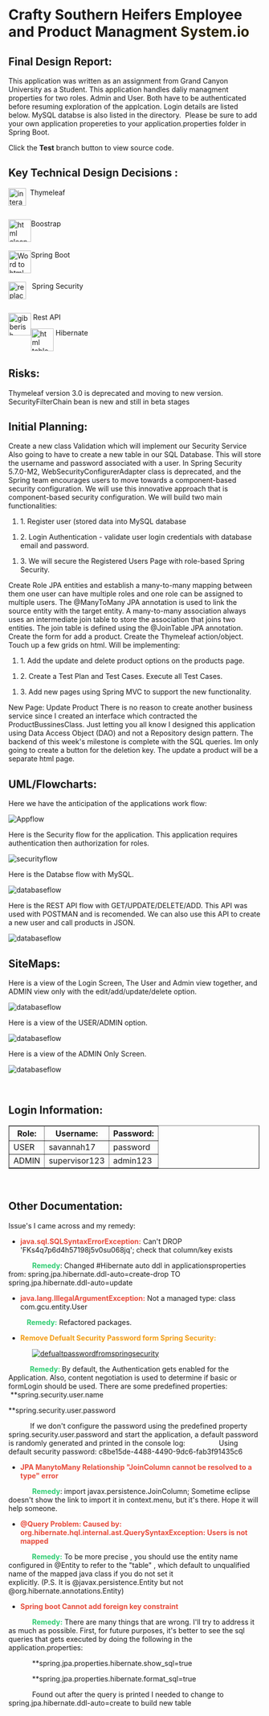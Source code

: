 <!-- #######  CRAFTY SOUTHERN HEIFER APPLICATION README! #########-->
<h1>Crafty Southern Heifers Employee and Product Managment <span style="color:#2b2301">System.io</span></h1>

<h2>Final Design Report:</h2>

<p>This application was written as an assignment from Grand Canyon University as a Student. This application handles daliy managment properties for two roles. Admin and User. Both have to be authenticated before resuming exploration of the applcation. Login details are listed below. MySQL databse is also listed in the directory.&nbsp; Please be sure to add your own application propereties to your application.properties folder in Spring Boot.</p>

<p>Click the <strong>Test</strong> branch button to view source code.</p>

<h2>Key Technical Design Decisions :</h2>

<p>&nbsp;<img alt="interactive connection" src="https://avatars1.githubusercontent.com/u/1492367?s=280&amp;v=4" style="float:left; width:35px" />&nbsp;Thymeleaf</p>

<p>&nbsp;</p>

<p><img alt="html cleaner" src="https://getbootstrap.com/docs/5.2/assets/brand/bootstrap-logo-shadow.png" style="float:left; width:45px" />Boostrap</p>

<p>&nbsp;</p>

<p><img alt="Word to html" src="https://www.logolynx.com/images/logolynx/98/980c5fe716efb66c936eebe1937d5489.png" style="float:left; width:45px" /> Spring Boot</p>

<p>&nbsp;</p>

<p><img alt="replace text" src="https://th.bing.com/th/id/OIP.D87KXcDLtggvLLrmHnairwHaJG?pid=ImgDet&amp;rs=1" style="float:left; width:35px" />&nbsp; &nbsp;Spring Security</p>

<p>&nbsp;</p>

<p><img alt="gibberish" src="https://th.bing.com/th/id/OIP.Wd9moNdvBsgsNDMl6V1BegHaCn?pid=ImgDet&amp;rs=1" style="float:left; width:45px" />&nbsp;Rest API</p>

<p><img alt="html table div" src="https://courses.javacodegeeks.com/wp-content/uploads/2021/03/hibernate-logo-1024x1024.jpg" style="float:left; width:45px" />&nbsp;Hibernate</p>

<p>&nbsp; &nbsp; &nbsp; &nbsp; &nbsp; &nbsp; &nbsp;</p>

<h2>Risks:</h2>

<p>Thymeleaf version 3.0 is deprecated and moving to new version. SecurityFilterChain bean is new and still in beta stages</p>

<h2>Initial Planning:</h2>

<p>Create a new class Validation which will implement our Security Service Also going to have to create a new table in our SQL Database. This will store the username and password associated with a user. In Spring Security 5.7.0-M2, WebSecurityConfigurerAdapter class is deprecated, and the Spring team encourages users to move towards a component-based security configuration. We will use this innovative approach that is component-based security configuration. We will build two main functionalities:</p>

<ol>
	<li>1. Register user (stored data into MySQL database</li>
</ol>

<ol>
	<li>2. Login Authentication - validate user login credentials with database email and password.</li>
</ol>

<ol>
	<li>3. We will secure the Registered Users Page with role-based Spring Security.</li>
</ol>

<p>Create Role JPA entities and establish a many-to-many mapping between them one user can have multiple roles and one role can be assigned to multiple users. The @ManyToMany JPA annotation is used to link the source entity with the target entity. A many-to-many association always uses an intermediate join table to store the association that joins two entities. The join table is defined using the @JoinTable JPA annotation. Create the form for add a product. Create the Thymeleaf action/object. Touch up a few grids on html. Will be implementing:</p>

<ol>
	<li>1. Add the update and delete product options on the products page.</li>
</ol>

<ol>
	<li>2. Create a Test Plan and Test Cases. Execute all Test Cases.</li>
</ol>

<ol>
	<li>3. Add new pages using Spring MVC to support the new functionality.</li>
</ol>

<p>New Page: Update Product There is no reason to create another business service since I created an interface which contracted the ProductBussinesClass. Just letting you all know I designed this application using Data Access Object (DAO) and not a Repository design pattern. The backend of this week&#39;s milestone is complete with the SQL queries. Im only going to create a button for the deletion key. The update a product will be a separate html page.</p>

<h2>UML/Flowcharts:</h2>

<p>Here we have the anticipation of the applications work flow:</p>

<p><img alt="Appflow" src="https://github.com/AtlasWriter/CST-339-Milestone-Project/blob/test/CSH%20Site%20Flow%20Chart.PNG" /></p>

<p>Here is the Security flow for the application. This application requires authentication then authorization for roles.</p>

<p><img alt="securityflow" src="https://github.com/AtlasWriter/CST-339-Milestone-Project/blob/test/CSH%20Security%20Flowchart.PNG" /></p>

<p>Here is the Databse flow with MySQL.</p>

<p><img alt="databaseflow" src="https://github.com/AtlasWriter/CST-339-Milestone-Project/blob/test/database%20diagram.PNG" /></p>

<p>Here is the REST API flow with GET/UPDATE/DELETE/ADD. This API was used with POSTMAN and is recomended. We can also use this API to create a new user and call products in JSON.</p>

<p><img alt="databaseflow" src="https://github.com/AtlasWriter/CST-339-Milestone-Project/blob/test/REST%20API%20flow.PNG" /></p>

<h2>SiteMaps:</h2>

<p>Here is a view of the Login Screen, The User and Admin view together, and ADMIN view only with the edit/add/update/delete option.</p>

<p><img alt="databaseflow" src="https://github.com/AtlasWriter/CST-339-Milestone-Project/blob/test/loginpage.PNG" /></p>

<p>Here is a view of the USER/ADMIN option.</p>

<p><img alt="databaseflow" src="https://github.com/AtlasWriter/CST-339-Milestone-Project/blob/test/userrole.PNG" /></p>

<p>Here is a view of the ADMIN Only Screen.</p>

<p><img alt="databaseflow" src="https://github.com/AtlasWriter/CST-339-Milestone-Project/blob/test/adminonly.PNG" /></p>

<p>&nbsp;</p>

<h2>Login Information:</h2>

<table border="1" cellpadding="1" cellspacing="1" style="width:500px">
	<thead>
		<tr>
			<th scope="col">Role:</th>
			<th scope="col">Username:</th>
			<th scope="col">Password:</th>
		</tr>
	</thead>
	<tbody>
		<tr>
			<td>USER</td>
			<td>savannah17</td>
			<td>password</td>
		</tr>
		<tr>
			<td>ADMIN</td>
			<td>supervisor123</td>
			<td>admin123</td>
		</tr>
	</tbody>
</table>

<p>&nbsp;</p>

<h2>Other Documentation:</h2>

<p>Issue&#39;s I came across and my remedy:</p>

<ul>
	<li><span style="color:#e74c3c"><strong>java.sql.SQLSyntaxErrorException:</strong></span> Can&#39;t DROP &#39;FKs4q7p6d4h57198j5v0su068jq&#39;; check that column/key exists</li>
</ul>

<p>&nbsp; &nbsp; &nbsp; &nbsp; &nbsp; &nbsp;&nbsp;<strong><span style="color:#2ecc71">Remedy</span></strong>: Changed #Hibernate auto ddl in applicationsproperties from: spring.jpa.hibernate.ddl-auto=create-drop TO spring.jpa.hibernate.ddl-auto=update</p>

<ul>
	<li><span style="color:#e74c3c"><strong>java.lang.IllegalArgumentException:</strong></span> Not a managed type: class com.gcu.entity.User</li>
</ul>

<p><strong><span style="color:#2ecc71">&nbsp; &nbsp; &nbsp; &nbsp; &nbsp; &nbsp;Remedy:</span></strong> Refactored packages.</p>

<ul>
	<li><strong><span style="color:#f39c12">Remove Defualt Security Password form Spring Security:</span></strong></li>
</ul>

<p>&nbsp; &nbsp; &nbsp; &nbsp; &nbsp; &nbsp;&nbsp;<a href="https://github.com/AtlasWriter/CST-339-Milestone-Project/blob/test/generateddefaultpasswordexample.PNG"><img alt="defualtpasswordfromspringsecurity" src="https://github.com/AtlasWriter/CST-339-Milestone-Project/blob/test/generateddefaultpasswordexample.PNG" /></a></p>

<p>&nbsp; &nbsp; &nbsp; &nbsp; &nbsp; <span style="color:#2ecc71"><strong>&nbsp;Remedy: </strong></span>By default, the Authentication gets enabled for the Application. Also, content negotiation is used to determine if basic or formLogin should be used. There are some predefined properties:&nbsp; &nbsp; &nbsp; &nbsp; &nbsp; &nbsp; &nbsp; &nbsp;**spring.security.user.name</p>

<p>**spring.security.user.password</p>

<p>&nbsp; &nbsp; &nbsp; &nbsp; &nbsp; &nbsp;If we don&#39;t configure the password using the predefined property spring.security.user.password and start the application, a default password is randomly generated and printed in the console log:&nbsp; &nbsp; &nbsp; &nbsp; &nbsp; &nbsp; &nbsp; &nbsp; &nbsp;Using default security password: c8be15de-4488-4490-9dc6-fab3f91435c6</p>

<ul>
	<li><span style="color:#e74c3c"><strong>JPA ManytoMany Relationship &quot;JoinColumn cannot be resolved to a type&quot; error</strong></span></li>
</ul>

<p>&nbsp; &nbsp; &nbsp; &nbsp; &nbsp; &nbsp; <span style="color:#2ecc71"><strong>Remedy</strong></span>: import javax.persistence.JoinColumn; Sometime eclipse doesn&#39;t show the link to import it in context.menu, but it&#39;s there. Hope it will help someone.</p>

<ul>
	<li><span style="color:#e74c3c"><strong>@Query Problem: Caused by: org.hibernate.hql.internal.ast.QuerySyntaxException: Users is not mapped</strong></span></li>
</ul>

<p>&nbsp; &nbsp; &nbsp; &nbsp; &nbsp; &nbsp;<span style="color:#2ecc71"><strong> Remedy:</strong></span> To be more precise , you should use the entity name configured in @Entity to refer to the &quot;table&quot; , which default to unqualified name of the mapped java class if you do not set it&nbsp; &nbsp; &nbsp; &nbsp; &nbsp; &nbsp; &nbsp; &nbsp; &nbsp; &nbsp; &nbsp; &nbsp; &nbsp; &nbsp; &nbsp; &nbsp; &nbsp; explicitly.&nbsp;(P.S. It is @javax.persistence.Entity but not @org.hibernate.annotations.Entity)&nbsp;</p>

<ul>
	<li><span style="color:#e74c3c"><strong>Spring boot Cannot add foreign key constraint</strong></span></li>
</ul>

<p>&nbsp; &nbsp; &nbsp; &nbsp; &nbsp; &nbsp; <span style="color:#2ecc71"><strong>Remedy:</strong></span> There are many things that are wrong. I&#39;ll try to address it as much as possible. First, for future purposes, it&#39;s better to see the sql queries that gets executed by doing the following in the&nbsp; &nbsp; &nbsp; &nbsp; &nbsp; &nbsp; &nbsp; &nbsp; &nbsp; application.properties:</p>

<p>&nbsp; &nbsp; &nbsp; &nbsp; &nbsp; &nbsp; **spring.jpa.properties.hibernate.show_sql=true</p>

<p>&nbsp; &nbsp; &nbsp; &nbsp; &nbsp; &nbsp; **spring.jpa.properties.hibernate.format_sql=true</p>

<p>&nbsp; &nbsp; &nbsp; &nbsp; &nbsp; &nbsp; Found out after the query is printed I needed to change to spring.jpa.hibernate.ddl-auto=create to build new table</p>

<p>&nbsp;</p>

<p>&nbsp;</p>

<p><strong>&nbsp;</strong></p>

<p>&nbsp;</p>
